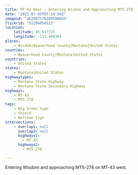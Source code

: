 ```yaml
---
title: MT-43 West - Entering Wisdom and Approaching MTS-278
date: "2021-07-03T07:14:50Z"
imageid: "362097576209598665"
flickrid: "51294056523"
location:
    latitude: 45.617725
    longitude: -113.448364
places:
    - Wisdom|Beaverhead County|Montana|United States
counties:
    - Beaverhead County|Montana|United States
countries:
    - United States
states:
    - Montana|United States
highwaytypes:
    - Montana State Highway
    - Montana State Secondary Highway
highways:
    - MT-43
    - MTS-278
tags:
    - Big Green Sign
    - Shield
    - Welcome Sign
intersections:
    - overlap1: null
      overlap2: null
      highways1:
        - MT-43
      highways2:
        - MTS-278

---
```

Entering Wisdom and approaching MTS-278 on MT-43 west.